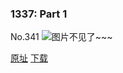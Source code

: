 ### 1337: Part 1
No.341
![图片不见了~~~](https://imgs.xkcd.com/comics/1337_part_1.png)

[原址](https://xkcd.com//341) [下载](https://imgs.xkcd.com/comics/1337_part_1.png)


